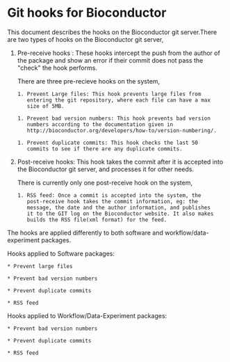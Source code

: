 Git hooks for Bioconductor
=========================

This document describes the hooks on the Bioconductor git server.There
are two types of hooks on the Bioconductor git server,

1. Pre-receive hooks : These hooks intercept the push from the author
   of the package and show an error if their commit does not pass the
   "check" the hook performs. 
   
   There are three pre-recieve hooks on the system,
   
	   1. Prevent Large files: This hook prevents large files from
          entering the git repository, where each file can have a max
          size of 5MB.
	   
	   1. Prevent bad version numbers: This hook prevents bad version
          numbers according to the documentation given in
          http://bioconductor.org/developers/how-to/version-numbering/.
	   
	   1. Prevent duplicate commits: This hook checks the last 50
          commits to see if there are any duplicate commits.

1. Post-receive hooks: This hook takes the commit after it is accepted
   into the Bioconductor git server, and processes it for other needs.
   
   There is currently only one post-receive hook on the system,
   
	   1. RSS feed: Once a commit is accepted into the system, the
          post-receive hook takes the commit information, eg: the
          message, the date and the author information, and publishes
          it to the GIT log on the Bioconductor website. It also makes 
		  builds the RSS file(xml format) for the feed.


The hooks are applied differently to both software and
workflow/data-experiment packages.

Hooks applied to Software packages:
	
	* Prevent large files
	
	* Prevent bad version numbers
	
	* Prevent duplicate commits 
	
	* RSS feed 	
	
Hooks applied to Workflow/Data-Experiment packages:

	* Prevent bad version numbers
	
	* Prevent duplicate commits 
	
	* RSS feed
	
	
	
